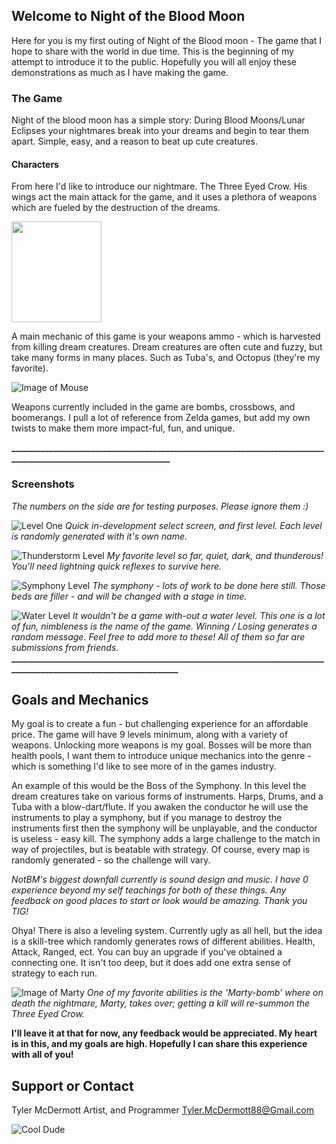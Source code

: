 ## Welcome to Night of the Blood Moon
Here for you is my first outing of Night of the Blood moon - The game that I hope to share with the world in due time. This is the beginning of my attempt to introduce it to the public. Hopefully you will all enjoy these demonstrations as much as I have making the game.

### The Game

Night of the blood moon has a simple story: During Blood Moons/Lunar Eclipses your nightmares break into your dreams and begin to tear them apart.
Simple, easy, and a reason to beat up cute creatures.

#### Characters
From here I'd like to introduce our nightmare. The Three Eyed Crow.
His wings act the main attack for the game, and it uses a plethora of weapons which are fueled by the destruction of the dreams.

<img align="center" width="144" height="161" src="https://i.imgur.com/pJnoUoI.gif">

A main mechanic of this game is your weapons ammo - which is harvested from killing dream creatures.
Dream creatures are often cute and fuzzy, but take many forms in many places. Such as Tuba's, and Octopus (they're my favorite).

![Image of Mouse](https://i.imgur.com/xp3BEIN.gif)


Weapons currently included in the game are bombs, crossbows, and boomerangs. I pull a lot of reference from Zelda games, but add my own twists to make them more impact-ful, fun, and unique.

**_________________________________________________________________________________________________________________**

### Screenshots
*The numbers on the side are for testing purposes. Please ignore them  :)*

![Level One](https://thumbs.gfycat.com/SpitefulBarrenEastsiberianlaika-size_restricted.gif)
*Quick in-development select screen, and first level. Each level is randomly generated with it's own name.*

![Thunderstorm Level](https://thumbs.gfycat.com/CarefulMistyLacewing-size_restricted.gif)
*My favorite level so far, quiet, dark, and thunderous! You'll need lightning quick reflexes to survive here.*

![Symphony Level](https://thumbs.gfycat.com/LiveDizzyIndochinesetiger-size_restricted.gif)
*The symphony - lots of work to be done here still. Those beds are filler - and will be changed with a stage in time.*

![Water Level](https://thumbs.gfycat.com/ObedientDearestBaleenwhale-size_restricted.gif)
*It wouldn't be a game with-out a water level. This one is a lot of fun, nimbleness is the name of the game.
Winning / Losing generates a random message. Feel free to add more to these! All of them so far are submissions from friends.*
**___________________________________________________________________________________________________________________**

## Goals and Mechanics
My goal is to create a fun - but challenging experience for an affordable price. The game will have 9 levels minimum, along with a variety of weapons. Unlocking more weapons is my goal. Bosses will be more than health pools, I want them to introduce unique mechanics into the genre - which is something I'd like to see more of in the games industry.

An example of this would be the Boss of the Symphony. In this level the dream creatures take on various forms of instruments. Harps, Drums, and a Tuba with a blow-dart/flute.
If you awaken the conductor he will use the instruments to play a symphony, but if you manage to destroy the instruments first then the symphony will be unplayable, and the conductor is useless - easy kill. The symphony adds a large challenge to the match in way of projectiles, but is beatable with strategy. Of course, every map is randomly generated - so the challenge will vary.

*NotBM's biggest downfall currently is sound design and music. I have 0 experience beyond my self teachings for both of these things. Any feedback on good places to start or look would be amazing. Thank you TIG!*

Ohya! There is also a leveling system. Currently ugly as all hell, but the idea is a skill-tree which randomly generates rows of different abilities. Health, Attack, Ranged, ect. You can buy an upgrade if you've obtained a connecting one. It isn't too deep, but it does add one extra sense of strategy to each run.

![Image of Marty](https://thumbs.gfycat.com/WindyEvergreenGodwit-size_restricted.gif)
*One of my favorite abilities is the 'Marty-bomb' where on death the nightmare, Marty, takes over; getting a kill will re-summon the Three Eyed Crow.*


**I'll leave it at that for now, any feedback would be appreciated. My heart is in this, and my goals are high. Hopefully I can share this experience with all of you!**

## Support or Contact
Tyler McDermott
Artist, and Programmer
Tyler.McDermott88@Gmail.com 

![Cool Dude](https://i.imgur.com/M796o1E.gif)
